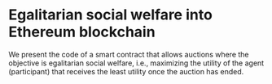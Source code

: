 # Egalitarian social welfare into Ethereum blockchain

We present the code of a smart contract that allows auctions where the objective is egalitarian social welfare, i.e., maximizing the utility of the agent (participant) that receives the least utility once the auction has ended.

